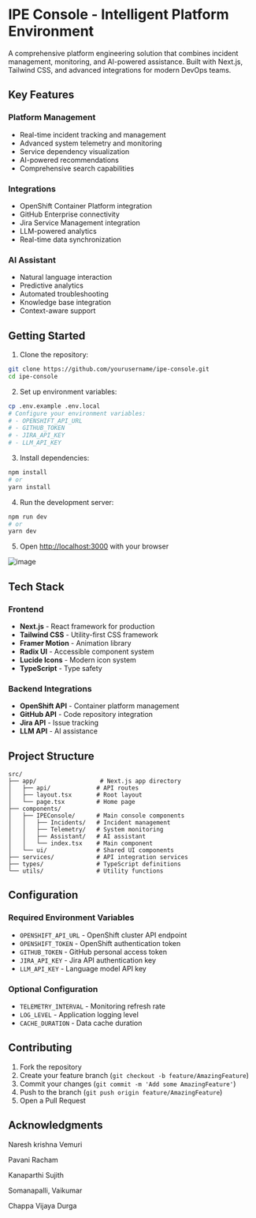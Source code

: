 # IPE Console - Intelligent Platform Environment

A comprehensive platform engineering solution that combines incident management, monitoring, and AI-powered assistance. Built with Next.js, Tailwind CSS, and advanced integrations for modern DevOps teams.

## Key Features

### Platform Management
- Real-time incident tracking and management
- Advanced system telemetry and monitoring
- Service dependency visualization
- AI-powered recommendations
- Comprehensive search capabilities

### Integrations
- OpenShift Container Platform integration
- GitHub Enterprise connectivity
- Jira Service Management integration
- LLM-powered analytics
- Real-time data synchronization

### AI Assistant
- Natural language interaction
- Predictive analytics
- Automated troubleshooting
- Knowledge base integration
- Context-aware support

## Getting Started

1. Clone the repository:
```bash
git clone https://github.com/yourusername/ipe-console.git
cd ipe-console
```

2. Set up environment variables:
```bash
cp .env.example .env.local
# Configure your environment variables:
# - OPENSHIFT_API_URL
# - GITHUB_TOKEN
# - JIRA_API_KEY
# - LLM_API_KEY
```

3. Install dependencies:
```bash
npm install
# or
yarn install
```

4. Run the development server:
```bash
npm run dev
# or
yarn dev
```

5. Open [http://localhost:3000](http://localhost:3000) with your browser

![image](https://github.com/user-attachments/assets/d1943b6f-ab9c-4d95-a516-d951ffbf016b)

## Tech Stack

### Frontend
- **Next.js** - React framework for production
- **Tailwind CSS** - Utility-first CSS framework
- **Framer Motion** - Animation library
- **Radix UI** - Accessible component system
- **Lucide Icons** - Modern icon system
- **TypeScript** - Type safety

### Backend Integrations
- **OpenShift API** - Container platform management
- **GitHub API** - Code repository integration
- **Jira API** - Issue tracking
- **LLM API** - AI assistance

## Project Structure

```
src/
├── app/                  # Next.js app directory
│   ├── api/             # API routes
│   ├── layout.tsx       # Root layout
│   └── page.tsx         # Home page
├── components/
│   ├── IPEConsole/      # Main console components
│   │   ├── Incidents/   # Incident management
│   │   ├── Telemetry/   # System monitoring
│   │   ├── Assistant/   # AI assistant
│   │   └── index.tsx    # Main component
│   └── ui/              # Shared UI components
├── services/            # API integration services
├── types/               # TypeScript definitions
└── utils/               # Utility functions
```

## Configuration

### Required Environment Variables
- `OPENSHIFT_API_URL` - OpenShift cluster API endpoint
- `OPENSHIFT_TOKEN` - OpenShift authentication token
- `GITHUB_TOKEN` - GitHub personal access token
- `JIRA_API_KEY` - Jira API authentication key
- `LLM_API_KEY` - Language model API key

### Optional Configuration
- `TELEMETRY_INTERVAL` - Monitoring refresh rate
- `LOG_LEVEL` - Application logging level
- `CACHE_DURATION` - Data cache duration

## Contributing

1. Fork the repository
2. Create your feature branch (`git checkout -b feature/AmazingFeature`)
3. Commit your changes (`git commit -m 'Add some AmazingFeature'`)
4. Push to the branch (`git push origin feature/AmazingFeature`)
5. Open a Pull Request


## Acknowledgments
Naresh krishna Vemuri

Pavani Racham

Kanaparthi Sujith

Somanapalli, Vaikumar

Chappa Vijaya Durga
